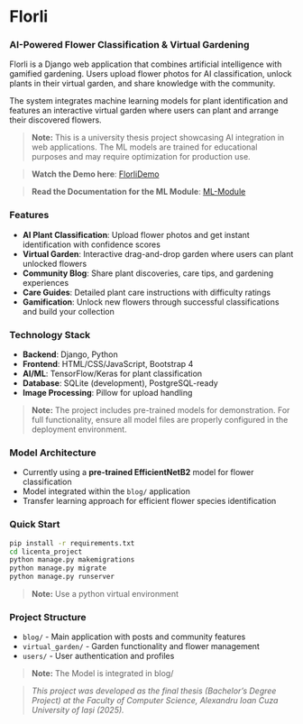 # Florli
### AI-Powered Flower Classification & Virtual Gardening

Florli is a Django web application that combines artificial intelligence with gamified gardening. Users upload flower photos for AI classification, unlock plants in their virtual garden, and share knowledge with the community.

The system integrates machine learning models for plant identification and features an interactive virtual garden where users can plant and arrange their discovered flowers.

> **Note:** This is a university thesis project showcasing AI integration in web applications. The ML models are trained for educational purposes and may require optimization for production use.

> **Watch the Demo here**: [FlorliDemo](https://drive.google.com/file/d/1KFzuKtV_-E0AcxEPMfuk2hpUUUubZXhH/view?usp=sharing)

> **Read the Documentation for the ML Module**: [ML-Module](https://drive.google.com/file/d/1WKW0vwlxxfGqIQM13FBg96eHQglUza3z/view?usp=sharing)

### Features
- **AI Plant Classification**: Upload flower photos and get instant identification with confidence scores
- **Virtual Garden**: Interactive drag-and-drop garden where users can plant unlocked flowers
- **Community Blog**: Share plant discoveries, care tips, and gardening experiences  
- **Care Guides**: Detailed plant care instructions with difficulty ratings
- **Gamification**: Unlock new flowers through successful classifications and build your collection

### Technology Stack
- **Backend**: Django, Python
- **Frontend**: HTML/CSS/JavaScript, Bootstrap 4
- **AI/ML**: TensorFlow/Keras for plant classification
- **Database**: SQLite (development), PostgreSQL-ready
- **Image Processing**: Pillow for upload handling

> **Note:** The project includes pre-trained models for demonstration. For full functionality, ensure all model files are properly configured in the deployment environment.

### Model Architecture
- Currently using a **pre-trained EfficientNetB2** model for flower classification
- Model integrated within the `blog/` application
- Transfer learning approach for efficient flower species identification

### Quick Start
```bash
pip install -r requirements.txt
cd licenta_project
python manage.py makemigrations
python manage.py migrate
python manage.py runserver
```
> **Note:** Use a python virtual environment

### Project Structure
- `blog/` - Main application with posts and community features
- `virtual_garden/` - Garden functionality and flower management
- `users/` - User authentication and profiles

> **Note:** The Model is integrated in blog/

> _This project was developed as the final thesis (Bachelor’s Degree Project) at the Faculty of Computer Science, Alexandru Ioan Cuza University of Iași (2025)._
